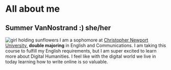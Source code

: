 # All about me
## Summer VanNostrand :) she/her
![girl holding sunflowers](https://summerv1.github.io/summer-vannostrand-CNU/images/sunflower.jpg)
I am a sophomore at [Christopher Newport University,](https://cnu.edu) **double majoring** in English and Communications. I am taking this course to fulfill my English requirements, but I am super excited to learn more about Digital Humanities. I feel like with the digital world we live in today learning how to write online is so valuable. 
